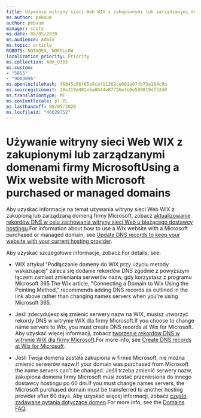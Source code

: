 ```yaml
---
title: Używanie witryny sieci Web WIX z zakupionymi lub zarządzanymi domenami firmy Microsoft
ms.author: pebaum
author: pebaum
manager: scotv
ms.date: 08/05/2020
ms.audience: Admin
ms.topic: article
ROBOTS: NOINDEX, NOFOLLOW
localization_priority: Priority
ms.collection: Adm_O365
ms.custom:
- "5855"
- "9003096"
ms.openlocfilehash: f6845c56f05e9cef11362ce601a974b73a154c9a
ms.sourcegitcommit: 28a319e482e6a8644e87726e1b0e599819df52d0
ms.translationtype: MT
ms.contentlocale: pl-PL
ms.lasthandoff: 08/05/2020
ms.locfileid: "46629752"
---
```

# <a name="using-a-wix-website-with-microsoft-purchased-or-managed-domains"></a><span data-ttu-id="04af0-102">Używanie witryny sieci Web WIX z zakupionymi lub zarządzanymi domenami firmy Microsoft</span><span class="sxs-lookup"><span data-stu-id="04af0-102">Using a Wix website with Microsoft purchased or managed domains</span></span>

<span data-ttu-id="04af0-103">Aby uzyskać informacje na temat używania witryny sieci Web WIX z zakupioną lub zarządzaną domeną firmy Microsoft, zobacz [aktualizowanie rekordów DNS w celu zachowania witryny sieci Web u bieżącego dostawcy hostingu](https://docs.microsoft.com/microsoft-365/admin/dns/update-dns-records-to-retain-current-hosting-provider).</span><span class="sxs-lookup"><span data-stu-id="04af0-103">For information about how to use a Wix website with a Microsoft purchased or managed domain, see [Update DNS records to keep your website with your current hosting provider](https://docs.microsoft.com/microsoft-365/admin/dns/update-dns-records-to-retain-current-hosting-provider).</span></span>

<span data-ttu-id="04af0-104">Aby uzyskać szczegółowe informacje, zobacz:</span><span class="sxs-lookup"><span data-stu-id="04af0-104">For details, see:</span></span> 

- <span data-ttu-id="04af0-105">WIX artykuł "Podłączanie domeny do WIX przy użyciu metody wskazującej" zaleca się dodanie rekordów DNS zgodnie z powyższym łączem zamiast zmieniania serwerów nazw, gdy korzystasz z programu Microsoft 365.</span><span class="sxs-lookup"><span data-stu-id="04af0-105">The Wix article, "Connecting a Domain to Wix Using the Pointing Method," recommends adding DNS records as outlined in the link above rather than changing names servers when you're using Microsoft 365.</span></span>

- <span data-ttu-id="04af0-106">Jeśli zdecydujesz się zmienić serwery nazw na WIX, musisz utworzyć rekordy DNS w witrynie WIX dla firmy Microsoft.</span><span class="sxs-lookup"><span data-stu-id="04af0-106">If you choose to change name servers to Wix, you must create DNS records at Wix for Microsoft.</span></span> <span data-ttu-id="04af0-107">Aby uzyskać więcej informacji, zobacz [tworzenie rekordów DNS w witrynie WIX dla firmy Microsoft](https://docs.microsoft.com/microsoft-365/admin/dns/create-dns-records-at-wix).</span><span class="sxs-lookup"><span data-stu-id="04af0-107">For more info, see [Create DNS records at Wix for Microsoft](https://docs.microsoft.com/microsoft-365/admin/dns/create-dns-records-at-wix).</span></span>

- <span data-ttu-id="04af0-108">Jeśli Twoja domena została zakupiona w firmie Microsoft, nie można zmienić serwerów nazw.</span><span class="sxs-lookup"><span data-stu-id="04af0-108">If your domain was purchased from Microsoft the name servers can't be changed.</span></span> <span data-ttu-id="04af0-109">Jeśli trzeba zmienić serwery nazw, zakupiona domena firmy Microsoft musi zostać przeniesiona do innego dostawcy hostingu po 60 dni.</span><span class="sxs-lookup"><span data-stu-id="04af0-109">If you must change names servers, the Microsoft purchased domain must be transferred to another hosting provider after 60 days.</span></span> <span data-ttu-id="04af0-110">Aby uzyskać więcej informacji, zobacz [często zadawane pytania dotyczące domen](https://docs.microsoft.com/microsoft-365/admin/setup/domains-faq#can-i-transfer-a-domain-i-purchased-from-microsoft-to-another-provider).</span><span class="sxs-lookup"><span data-stu-id="04af0-110">For more info, see the [Domains FAQ](https://docs.microsoft.com/microsoft-365/admin/setup/domains-faq#can-i-transfer-a-domain-i-purchased-from-microsoft-to-another-provider).</span></span>